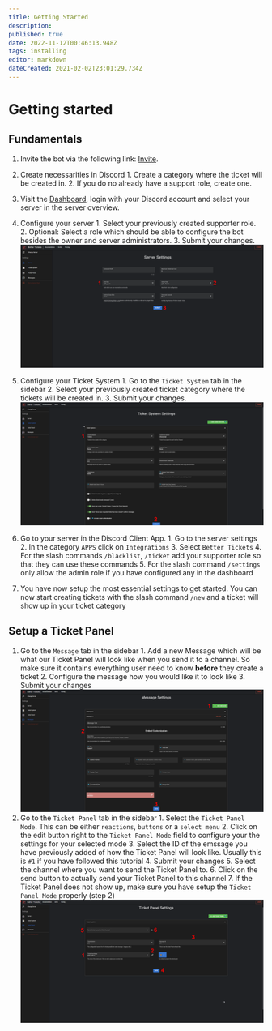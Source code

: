 ```yaml
---
title: Getting Started
description: 
published: true
date: 2022-11-12T00:46:13.948Z
tags: installing
editor: markdown
dateCreated: 2021-02-02T23:01:29.734Z
---
```


# Getting started

## Fundamentals
1. Invite the bot via the following link: [Invite](https://discord.com/oauth2/authorize?client_id=553610702439579669&scope=applications.commands%20bot&permissions=2953178200).

2. Create necessarities in Discord
		1. Create a category where the ticket will be created in.
  	2. If you do no already have a support role, create one.

3. Visit the [Dashboard](https://better-tickets.de/), login with your Discord account and select your server in the server overview.

4. Configure your server
		1. Select your previously created supporter role.
    2. Optional: Select a role which should be able to configure the bot besides the owner and server administrators.
    3. Submit your changes.
![getting_started_fundamentals_1_edited.png](/getting_started_fundamentals_1_edited.png)

5. Configure your Ticket System
		1. Go to the `Ticket System` tab in the sidebar
		2. Select your previously created ticket category where the tickets will be created in.
    3. Submit your changes.
![getting_started_fundamentals_2_edited.png](/getting_started_fundamentals_2_edited.png)

6. Go to your server in the Discord Client App.
		1. Go to the server settings
    2. In the category `APPS` click on `Integrations`
    3. Select `Better Tickets`
    4. For the slash commands `/blacklist`, `/ticket` add your supporter role so that they can use these commands
    5. For the slash command `/settings` only allow the admin role if you have configured any in the dashboard

7. You have now setup the most essential settings to get started. You can now start creating tickets with the slash command `/new` and a ticket will show up in your ticket category

## Setup a Ticket Panel

1. Go to the `Message` tab in the sidebar
		1. Add a new Message which will be what our Ticket Panel will look like when you send it to a channel. So make sure it contains everything user need to know **before** they create a ticket
    2. Configure the message how you would like it to look like
    3. Submit your changes
![getting_started_ticket_panel_1_edited.png](/getting_started_ticket_panel_1_edited.png)
1. Go to the `Ticket Panel` tab in the sidebar
		1. Select the `Ticket Panel Mode`. This can be either `reactions`, `buttons` or a `select menu`
    2. Click on the edit button right to the `Ticket Panel Mode` field to configure your the settings for your selected mode
    3. Select the ID of the emssage you have previously added of how the Ticket Panel will look like. Usually this is `#1` if you have followed this tutorial
    4. Submit your changes
    5. Select the channel where you want to send the Ticket Panel to.
    6. Click on the send button to actually send your Ticket Panel to this channel
    7. If the Ticket Panel does not show up, make sure you have setup the `Ticket Panel Mode` properly (step 2)
![getting_started_ticket_panel_2_edited.png](/getting_started_ticket_panel_2_edited.png)
